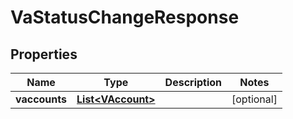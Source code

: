 
# VaStatusChangeResponse

## Properties
Name | Type | Description | Notes
------------ | ------------- | ------------- | -------------
**vaccounts** | [**List&lt;VAccount&gt;**](VAccount.md) |  |  [optional]



